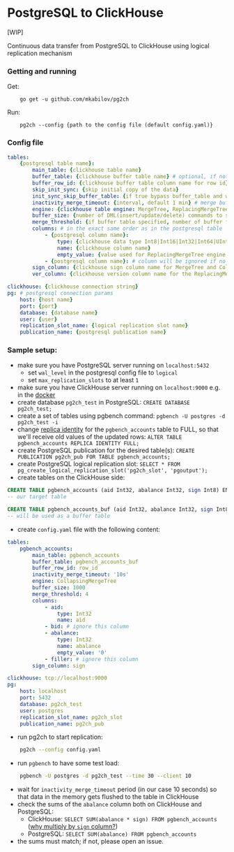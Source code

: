 # PostgreSQL to ClickHouse
[WIP]

Continuous data transfer from PostgreSQL to ClickHouse using logical replication mechanism

### Getting and running

Get:
```
    go get -u github.com/mkabilov/pg2ch
```

Run:
```
    pg2ch --config {path to the config file (default config.yaml)}
```


### Config file
```yaml
tables:
    {postgresql table name}:
        main_table: {clickhouse table name}
        buffer_table: {clickhouse buffer table name} # optional, if not specified, insert directly to the main table
        buffer_row_id: {clickhouse buffer table column name for row id} 
        skip_init_sync: {skip initial copy of the data}
        init_sync_skip_buffer_table: {if true bypass buffer_table and write directly to the main_table}            
        inactivity_merge_timeout: {interval, default 1 min} # merge buffered data after that timeout
        engine: {clickhouse table engine: MergeTree, ReplacingMergeTree or CollapsingMergeTree}
        buffer_size: {number of DML(insert/update/delete) commands to store in the memory before flushing to the buffer/main table } 
        merge_threshold: {if buffer table specified, number of buffer flushed before moving data from buffer to the main table}
        columns: # in the exact same order as in the postgresql table
            - {postgresql column name}:
                type: {clickhouse data type Int8|Int16|Int32|Int64|UInt8|UInt16|UInt32|UInt64|Float32|Float64|String|DateTime}
                name: {clickhouse column name}
                empty_value: {value used for ReplacingMergeTree engine to discard deleted row value}
            - {postgresql column name}: # column will be ignored if no properties specified
        sign_column: {clickhouse sign column name for MergeTree and CollapsingMergeTree engines}
        ver_column: {clickhouse version column name for the ReplacingMergeTree engine}

clickhouse: {clickhouse connection string}
pg: # postgresql connection params
    host: {host name}
    port: {port}
    database: {database name}
    user: {user}
    replication_slot_name: {logical replication slot name}
    publication_name: {postgresql publication name}
```

### Sample setup:

- make sure you have PostgreSQL server running on `localhost:5432`
    - set `wal_level` in the postgresql config file to `logical`
    - set `max_replication_slots` to at least `1`
- make sure you have ClickHouse server running on `localhost:9000` e.g. in the [docker](https://hub.docker.com/r/yandex/clickhouse-server/)
- create database `pg2ch_test` in PostgreSQL: `CREATE DATABASE pg2ch_test;`
- create a set of tables using pgbench command: `pgbench -U postgres -d pg2ch_test -i`
- change [replica identity](https://www.postgresql.org/docs/current/sql-altertable.html#SQL-CREATETABLE-REPLICA-IDENTITY)
for the `pgbench_accounts` table to FULL, so that we'll receive old values of the updated rows: `ALTER TABLE pgbench_accounts REPLICA IDENTITY FULL;`
- create PostgreSQL publication for the desired table(s): `CREATE PUBLICATION pg2ch_pub FOR TABLE pgbench_accounts;`
- create PostgreSQL logical replication slot: `SELECT * FROM pg_create_logical_replication_slot('pg2ch_slot', 'pgoutput');`
- create tables on the ClickHouse side:
```sql
CREATE TABLE pgbench_accounts (aid Int32, abalance Int32, sign Int8) ENGINE = CollapsingMergeTree(sign) ORDER BY aid
-- our target table

CREATE TABLE pgbench_accounts_buf (aid Int32, abalance Int32, sign Int8, row_id UInt64) ENGINE = Memory()
-- will be used as a buffer table
```
- create `config.yaml` file with the following content:
```yaml
tables:
    pgbench_accounts:
        main_table: pgbench_accounts
        buffer_table: pgbench_accounts_buf
        buffer_row_id: row_id
        inactivity_merge_timeout: '10s'
        engine: CollapsingMergeTree
        buffer_size: 1000
        merge_threshold: 4
        columns:
            - aid:
                type: Int32
                name: aid
            - bid: # ignore this column
            - abalance:
                type: Int32
                name: abalance
                empty_value: '0'
            - filler: # ignore this column
        sign_column: sign

clickhouse: tcp://localhost:9000
pg:
    host: localhost
    port: 5432
    database: pg2ch_test
    user: postgres
    replication_slot_name: pg2ch_slot
    publication_name: pg2ch_pub
```

- run pg2ch to start replication:
```bash
    pg2ch --config config.yaml
```

- run `pgbench` to have some test load:
```bash
    pgbench -U postgres -d pg2ch_test --time 30 --client 10 
```
- wait for `inactivity_merge_timeout` period (in our case 10 seconds) so that data in the memory gets flushed to the table in ClickHouse
- check the sums of the `abalance` column both on ClickHouse and PostgreSQL:
    - ClickHouse: `SELECT SUM(abalance * sign) FROM pgbench_accounts` ([why multiply by `sign` column?](https://clickhouse.yandex/docs/en/operations/table_engines/collapsingmergetree/#example-of-use)) 
    - PostgreSQL: `SELECT SUM(abalance) FROM pgbench_accounts`
- the sums must match; if not, please open an issue.
